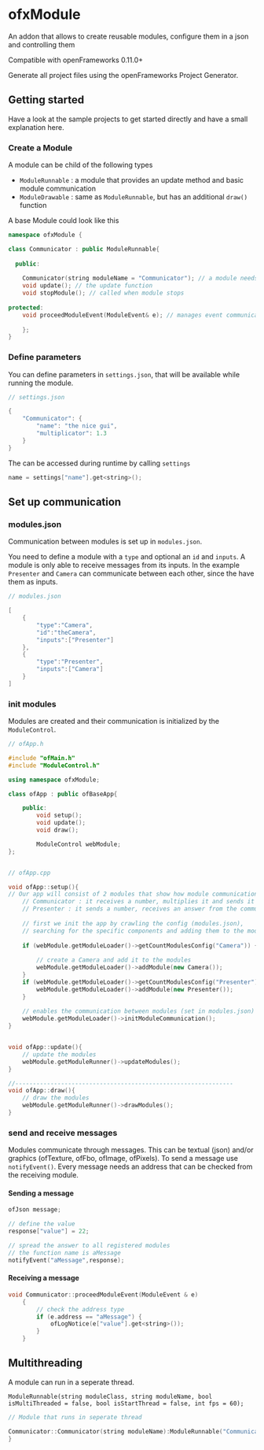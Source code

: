 # ofxModule

An addon that allows to create reusable modules, configure them in a json and controlling them

Compatible with openFrameworks 0.11.0+

Generate all project files using the openFrameworks Project Generator.

## Getting started

Have a look at the sample projects to get started directly and have a small explanation here.

### Create a Module

A module can be child of the following types

* `ModuleRunnable` : a module that provides an update method and basic module communication
* `ModuleDrawable` : same as `ModuleRunnable`, but has an additional `draw()` function

A base Module could look like this

```cpp
namespace ofxModule {

class Communicator : public ModuleRunnable{
	
  public:
	
	Communicator(string moduleName = "Communicator"); // a module needs a name
    void update(); // the update function
    void stopModule(); // called when module stops
    
protected:
    void proceedModuleEvent(ModuleEvent& e); // manages event communication
    
    };
}
```

### Define parameters

You can define parameters in `settings.json`, that will be available while running the module.

```cpp
// settings.json

{
    "Communicator": {
        "name": "the nice gui",
        "multiplicator": 1.3
    }
}
```

The can be accessed during runtime by calling `settings`

```cpp
name = settings["name"].get<string>();
```

## Set up communication

### modules.json
Communication between modules is set up in `modules.json`.

You need to define a module with a `type` and optional an `id` and `inputs`. 
A module is only able to receive messages from its inputs. In the example `Presenter` and `Camera` can communicate between each other, since the have them as inputs.

```cpp
// modules.json

[
	{
		"type":"Camera",
        "id":"theCamera",
		"inputs":["Presenter"]
	},
	{
		"type":"Presenter",
		"inputs":["Camera"]
	}
]
```

### init modules

Modules are created and their communication is initialized by the `ModuleControl`. 

```cpp
// ofApp.h

#include "ofMain.h"
#include "ModuleControl.h"

using namespace ofxModule;

class ofApp : public ofBaseApp{

	public:
		void setup();
		void update();
		void draw();

		ModuleControl webModule;
};


// ofApp.cpp

void ofApp::setup(){
// Our app will consist of 2 modules that show how module communication works
	// Communicator : it receives a number, multiplies it and sends it to the presenter
	// Presenter : it sends a number, receives an answer from the communicator and shows ist on the screen
    
    // first we init the app by crawling the config (modules.json), 
	// searching for the specific components and adding them to the module control
    
    if (webModule.getModuleLoader()->getCountModulesConfig("Camera")) {
		
		// create a Camera and add it to the modules
        webModule.getModuleLoader()->addModule(new Camera());
    }
	if (webModule.getModuleLoader()->getCountModulesConfig("Presenter")) {
		webModule.getModuleLoader()->addModule(new Presenter());
	}
    
	// enables the communication between modules (set in modules.json)
	webModule.getModuleLoader()->initModuleCommunication();
}


void ofApp::update(){
	// update the modules
	webModule.getModuleRunner()->updateModules();
}

//--------------------------------------------------------------
void ofApp::draw(){
	// draw the modules
    webModule.getModuleRunner()->drawModules();
}


```

### send and receive messages

Modules communicate through messages. This can be textual (json) and/or graphics (ofTexture, ofFbo, ofImage, ofPixels).
To send a message use `notifyEvent()`. Every message needs an address that can be checked from the receiving module.

#### Sending a message

```cpp
ofJson message;

// define the value
response["value"] = 22;

// spread the answer to all registered modules
// the function name is aMessage
notifyEvent("aMessage",response);
```

#### Receiving a message

```cpp
void Communicator::proceedModuleEvent(ModuleEvent & e)
	{
		// check the address type
		if (e.address == "aMessage") {
            ofLogNotice(e["value"].get<string>());
		}
	}
```

## Multithreading

A module can run in a seperate thread. 

`ModuleRunnable(string moduleClass, string moduleName, bool isMultiThreaded = false, bool isStartThread = false, int fps = 60);`

```cpp
// Module that runs in seperate thread

Communicator::Communicator(string moduleName):ModuleRunnable("Communicator", moduleName,true,true) {
}
```